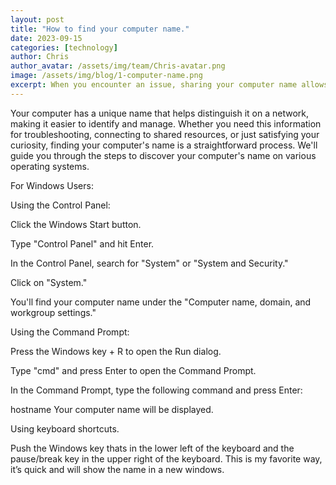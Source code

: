 ```yaml
---
layout: post
title: "How to find your computer name."
date: 2023-09-15
categories: [technology]
author: Chris
author_avatar: /assets/img/team/Chris-avatar.png
image: /assets/img/blog/1-computer-name.png
excerpt: When you encounter an issue, sharing your computer name allows us to quickly access and troubleshoot your device remotely. Follow these simple steps to locate it, and make the process of resolving your tech issues smoother and more efficient!
---
```


Your computer has a unique name that helps distinguish it on a network, making it easier to identify and manage. Whether you need this information for troubleshooting, connecting to shared resources, or just satisfying your curiosity, finding your computer's name is a straightforward process. We'll guide you through the steps to discover your computer's name on various operating systems.

For Windows Users:

Using the Control Panel:

Click the Windows Start button.

Type "Control Panel" and hit Enter.

In the Control Panel, search for "System" or "System and Security."

Click on "System."

You'll find your computer name under the "Computer name, domain, and workgroup settings."


Using the Command Prompt:

Press the Windows key + R to open the Run dialog.

Type "cmd" and press Enter to open the Command Prompt.

In the Command Prompt, type the following command and press Enter:

hostname
Your computer name will be displayed.



Using keyboard shortcuts.

Push the Windows key thats in the lower left of the keyboard and the pause/break key in the upper right of the keyboard. This is my favorite way, it’s quick and will show the name in a new windows. 